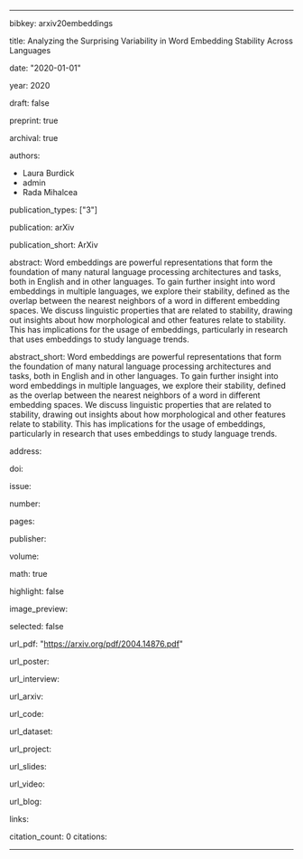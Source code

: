 ---

bibkey: arxiv20embeddings

title: Analyzing the Surprising Variability in Word Embedding Stability Across Languages

date: "2020-01-01"

year: 2020

draft: false

preprint: true

archival: true

authors: 
- Laura Burdick
- admin
- Rada Mihalcea

publication_types: ["3"]

publication: arXiv

publication_short: ArXiv

abstract: Word embeddings are powerful representations that form the foundation of many natural language processing architectures and tasks, both in English and in other languages. To gain further insight into word embeddings in multiple languages, we explore their stability, defined as the overlap between the nearest neighbors of a word in different embedding spaces. We discuss linguistic properties that are related to stability, drawing out insights about how morphological and other features relate to stability. This has implications for the usage of embeddings, particularly in research that uses embeddings to study language trends.

abstract_short: Word embeddings are powerful representations that form the foundation of many natural language processing architectures and tasks, both in English and in other languages. To gain further insight into word embeddings in multiple languages, we explore their stability, defined as the overlap between the nearest neighbors of a word in different embedding spaces. We discuss linguistic properties that are related to stability, drawing out insights about how morphological and other features relate to stability. This has implications for the usage of embeddings, particularly in research that uses embeddings to study language trends.

address: 

doi: 

issue: 

number: 

pages: 

publisher: 

volume: 

math: true

highlight: false

image_preview: 

selected: false

url_pdf: "https://arxiv.org/pdf/2004.14876.pdf"

url_poster: 

url_interview: 

url_arxiv: 

url_code: 

url_dataset: 

url_project: 

url_slides: 

url_video: 

url_blog: 

links: 

citation_count: 0
citations:


---